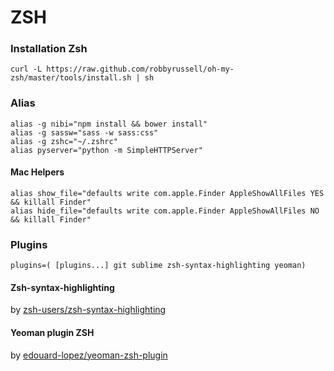 #  ZSH

### Installation Zsh

```
curl -L https://raw.github.com/robbyrussell/oh-my-zsh/master/tools/install.sh | sh
```

### Alias

```
alias -g nibi="npm install && bower install"
alias -g sassw="sass -w sass:css"
alias -g zshc="~/.zshrc"
alias pyserver="python -m SimpleHTTPServer"
```

#### Mac Helpers
```
alias show_file="defaults write com.apple.Finder AppleShowAllFiles YES && killall Finder"
alias hide_file="defaults write com.apple.Finder AppleShowAllFiles NO && killall Finder"
```

### Plugins
```
plugins=( [plugins...] git sublime zsh-syntax-highlighting yeoman)
```

#### Zsh-syntax-highlighting

by [zsh-users/zsh-syntax-highlighting](https://github.com/zsh-users/zsh-syntax-highlighting)

#### Yeoman plugin ZSH

by [edouard-lopez/yeoman-zsh-plugin](https://github.com/edouard-lopez/yeoman-zsh-plugin/blob/master/readme.md)

